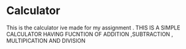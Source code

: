 # Calculator
This is the calculator ive made for my assignment .
THIS IS A SIMPLE CALCULATOR HAVING FUCNTION OF ADDITION ,SUBTRACTION , MULTIPICATION AND DIVISION
